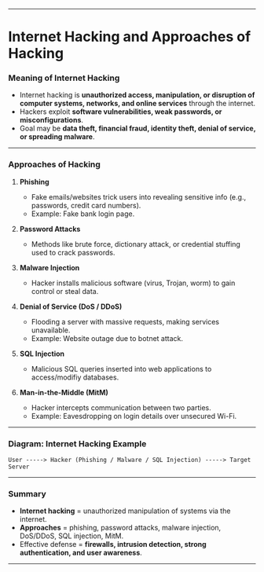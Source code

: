 

---

# **Internet Hacking and Approaches of Hacking**

### **Meaning of Internet Hacking**

* Internet hacking is **unauthorized access, manipulation, or disruption of computer systems, networks, and online services** through the internet.
* Hackers exploit **software vulnerabilities, weak passwords, or misconfigurations**.
* Goal may be **data theft, financial fraud, identity theft, denial of service, or spreading malware**.

---

### **Approaches of Hacking**

1. **Phishing**

   * Fake emails/websites trick users into revealing sensitive info (e.g., passwords, credit card numbers).
   * Example: Fake bank login page.

2. **Password Attacks**

   * Methods like brute force, dictionary attack, or credential stuffing used to crack passwords.

3. **Malware Injection**

   * Hacker installs malicious software (virus, Trojan, worm) to gain control or steal data.

4. **Denial of Service (DoS / DDoS)**

   * Flooding a server with massive requests, making services unavailable.
   * Example: Website outage due to botnet attack.

5. **SQL Injection**

   * Malicious SQL queries inserted into web applications to access/modifiy databases.

6. **Man-in-the-Middle (MitM)**

   * Hacker intercepts communication between two parties.
   * Example: Eavesdropping on login details over unsecured Wi-Fi.

---

### **Diagram: Internet Hacking Example**

```
User -----> Hacker (Phishing / Malware / SQL Injection) -----> Target Server
```

---

### **Summary**

* **Internet hacking** = unauthorized manipulation of systems via the internet.
* **Approaches** = phishing, password attacks, malware injection, DoS/DDoS, SQL injection, MitM.
* Effective defense = **firewalls, intrusion detection, strong authentication, and user awareness**.

---


